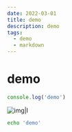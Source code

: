 ```yaml
---
date: 2022-03-01
title: demo
description: demo
tags:
  - demo
  - markdown
---
```


# demo

```js
console.log('demo')
```

![img|l](https://img-20221128.oss-cn-shanghai.aliyuncs.com/img-2023-05/20240220222256.png)

```bash
echo 'demo'
```
